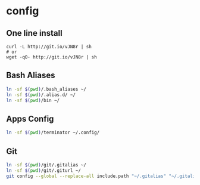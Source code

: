 # config

## One line install

```
curl -L http://git.io/vJN8r | sh
# or
wget -qO- http://git.io/vJN8r | sh
```

## Bash Aliases

```bash
ln -sf $(pwd)/.bash_aliases ~/
ln -sf $(pwd)/.alias.d/ ~/
ln -sf $(pwd)/bin ~/
```

## Apps Config

```bash
ln -sf $(pwd)/terminator ~/.config/
```

## Git

```bash
ln -sf $(pwd)/git/.gitalias ~/
ln -sf $(pwd)/git/.giturl ~/
git config --global --replace-all include.path "~/.gitalias" "~/.gitalias"
```
